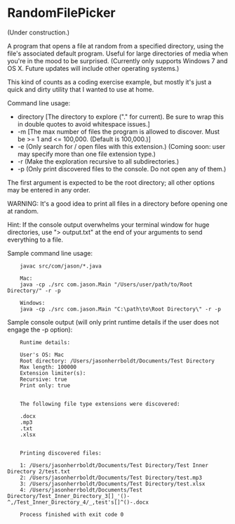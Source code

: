 # RandomFilePicker
(Under construction.)

A program that opens a file at random from a specified directory, using the file's associated default program. Useful for large directories of media when you're in the mood to be surprised. (Currently only supports Windows 7 and OS X. Future updates will include other operating systems.)

This kind of counts as a coding exercise example, but mostly it's just a quick and dirty utility that I wanted to use at home.

Command line usage:
* directory [The directory to explore ("." for current). Be sure to wrap this in double quotes to avoid whitespace issues.]
* -m [The max number of files the program is allowed to discover. Must be >= 1 and <= 100,000. (Default is 100,000.)]
* -e (Only search for / open files with this extension.) (Coming soon: user may specify more than one file extension type.)
* -r (Make the exploration recursive to all subdirectories.)
* -p (Only print discovered files to the console. Do not open any of them.)

The first argument is expected to be the root directory; all other options may be entered in any order.

WARNING: It's a good idea to print all files in a directory before opening one at random.

Hint: If the console output overwhelms your terminal window for huge directories, use "> output.txt" at the end of your arguments to send everything to a file.

Sample command line usage:

        javac src/com/jason/*.java

        Mac:
        java -cp ./src com.jason.Main "/Users/user/path/to/Root Directory/" -r -p

        Windows:
        java -cp ./src com.jason.Main "C:\path\to\Root Directory\" -r -p

Sample console output (will only print runtime details if the user does not engage the -p option):

        Runtime details:

        User's OS: Mac
        Root directory: /Users/jasonherrboldt/Documents/Test Directory
        Max length: 100000
        Extension limiter(s):
        Recursive: true
        Print only: true


        The following file type extensions were discovered:

        .docx
        .mp3
        .txt
        .xlsx


        Printing discovered files:

        1: /Users/jasonherrboldt/Documents/Test Directory/Test Inner Directory 2/test.txt
        2: /Users/jasonherrboldt/Documents/Test Directory/test.mp3
        3: /Users/jasonherrboldt/Documents/Test Directory/test.xlsx
        4: /Users/jasonherrboldt/Documents/Test Directory/Test_Inner_Directory_3[]_'()-^,/Test_Inner_Directory_4/_,test's[]^()-.docx

        Process finished with exit code 0